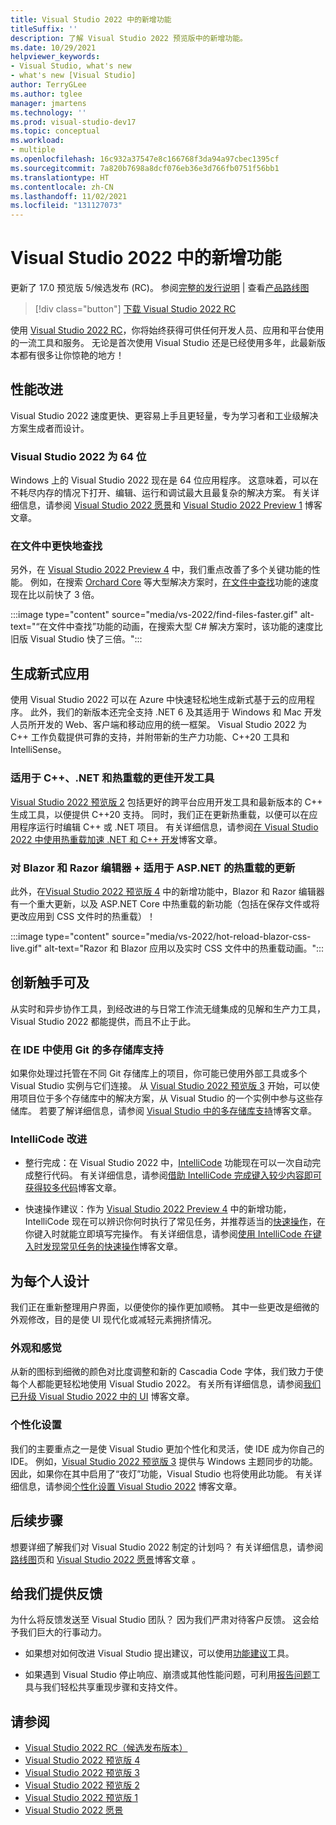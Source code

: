 ```yaml
---
title: Visual Studio 2022 中的新增功能
titleSuffix: ''
description: 了解 Visual Studio 2022 预览版中的新增功能。
ms.date: 10/29/2021
helpviewer_keywords:
- Visual Studio, what's new
- what's new [Visual Studio]
author: TerryGLee
ms.author: tglee
manager: jmartens
ms.technology: ''
ms.prod: visual-studio-dev17
ms.topic: conceptual
ms.workload:
- multiple
ms.openlocfilehash: 16c932a37547e8c166768f3da94a97cbec1395cf
ms.sourcegitcommit: 7a820b7698a8dcf076eb36e3d766fb0751f56bb1
ms.translationtype: HT
ms.contentlocale: zh-CN
ms.lasthandoff: 11/02/2021
ms.locfileid: "131127073"
---
```

# <a name="whats-new-in-visual-studio-2022"></a>Visual Studio 2022 中的新增功能

更新了 17.0 预览版 5/候选发布 (RC)。 参阅[完整的发行说明](/visualstudio/releases/2022/release-notes-preview/) | 查看[产品路线图](/visualstudio/productinfo/vs-roadmap/)

>[!div class="button"]
>[下载 Visual Studio 2022 RC](https://visualstudio.microsoft.com/downloads/)

使用 [Visual Studio 2022 RC](https://visualstudio.microsoft.com/vs/preview/)，你将始终获得可供任何开发人员、应用和平台使用的一流工具和服务。 无论是首次使用 Visual Studio 还是已经使用多年，此最新版本都有很多让你惊艳的地方！

## <a name="performance-improvements"></a>性能改进

Visual Studio 2022 速度更快、更容易上手且更轻量，专为学习者和工业级解决方案生成者而设计。

### <a name="visual-studio-2022-is-64-bit"></a>Visual Studio 2022 为 64 位

Windows 上的 Visual Studio 2022 现在是 64 位应用程序。 这意味着，可以在不耗尽内存的情况下打开、编辑、运行和调试最大且最复杂的解决方案。 有关详细信息，请参阅 [Visual Studio 2022 愿景](https://devblogs.microsoft.com/visualstudio/visual-studio-2022/)和 [Visual Studio 2022 Preview 1](https://devblogs.microsoft.com/visualstudio/visual-studio-2022-preview-1-now-available/) 博客文章。

### <a name="find-in-files-is-faster"></a>在文件中更快地查找

另外，在 [Visual Studio 2022 Preview 4](https://devblogs.microsoft.com/visualstudio/visual-studio-2022-preview-4-is-now-available/) 中，我们重点改善了多个关键功能的性能。 例如，在搜索 [Orchard Core](https://github.com/OrchardCMS/OrchardCore) 等大型解决方案时，[在文件中查找](find-in-files.md)功能的速度现在比以前快了 3 倍。

:::image type="content" source="media/vs-2022/find-files-faster.gif" alt-text="“在文件中查找”功能的动画，在搜索大型 C# 解决方案时，该功能的速度比旧版 Visual Studio 快了三倍。":::

## <a name="build-modern-apps"></a>生成新式应用

使用 Visual Studio 2022 可以在 Azure 中快速轻松地生成新式基于云的应用程序。 此外，我们的新版本还完全支持 .NET 6 及其适用于 Windows 和 Mac 开发人员所开发的 Web、客户端和移动应用的统一框架。 Visual Studio 2022 为 C++ 工作负载提供可靠的支持，并附带新的生产力功能、C++20 工具和 IntelliSense。

### <a name="better-dev-tools-for-c-and-net-and-hot-reload"></a>适用于 C++、.NET 和热重载的更佳开发工具

[Visual Studio 2022 预览版 2](https://devblogs.microsoft.com/visualstudio/visual-studio-2022-preview-2-is-out/) 包括更好的跨平台应用开发工具和最新版本的 C++ 生成工具，以便提供 C++20 支持。 同时，我们正在更新热重载，以便可以在应用程序运行时编辑 C++ 或 .NET 项目。 有关详细信息，请参阅[在 Visual Studio 2022 中使用热重载加速 .NET 和 C++ 开发](https://devblogs.microsoft.com/visualstudio/speed-up-your-dotnet-and-cplusplus-development-with-hot-reload-in-visual-studio-2022/)博客文章。

### <a name="updates-for-blazor--razor-editors--hot-reload-for-aspnet"></a>对 Blazor 和 Razor 编辑器 + 适用于 ASP.NET 的热重载的更新

此外，在[Visual Studio 2022 预览版 4](https://devblogs.microsoft.com/visualstudio/visual-studio-2022-preview-4-is-now-available/) 中的新增功能中，Blazor 和 Razor 编辑器有一个重大更新，以及 ASP.NET Core 中热重载的新功能（包括在保存文件或将更改应用到 CSS 文件时的热重载）！

:::image type="content" source="media/vs-2022/hot-reload-blazor-css-live.gif" alt-text="Razor 和 Blazor 应用以及实时 CSS 文件中的热重载动画。":::

## <a name="innovation-at-your-fingertips"></a>创新触手可及

从实时和异步协作工具，到经改进的与日常工作流无缝集成的见解和生产力工具，Visual Studio 2022 都能提供，而且不止于此。

### <a name="multi-repo-support-with-git-in-the-ide"></a>在 IDE 中使用 Git 的多存储库支持

如果你处理过托管在不同 Git 存储库上的项目，你可能已使用外部工具或多个 Visual Studio 实例与它们连接。 从 [Visual Studio 2022 预览版 3](https://devblogs.microsoft.com/visualstudio/visual-studio-2022-preview-3-now-available/) 开始，可以使用项目位于多个存储库中的解决方案，从 Visual Studio 的一个实例中参与这些存储库。 若要了解详细信息，请参阅 [Visual Studio 中的多存储库支持](https://devblogs.microsoft.com/visualstudio/multi-repo-support-in-visual-studio/)博客文章。

### <a name="intellicode-improvements"></a>IntelliCode 改进

* 整行完成：在 Visual Studio 2022 中，[IntelliCode](/visualstudio/intellicode/) 功能现在可以一次自动完成整行代码。 有关详细信息，请参阅[借助 IntelliCode 完成键入较少内容即可获得较多代码](https://devblogs.microsoft.com/visualstudio/type-less-code-more-with-intellicode-completions/)博客文章。

* 快速操作建议：作为 [Visual Studio 2022 Preview 4](https://devblogs.microsoft.com/visualstudio/visual-studio-2022-preview-4-is-now-available/) 中的新增功能，IntelliCode 现在可以辨识你何时执行了常见任务，并推荐适当的[快速操作](quick-actions.md)，在你键入时就能立即填写完操作。 有关详细信息，请参阅[使用 IntelliCode 在键入时发现常见任务的快速操作](https://devblogs.microsoft.com/visualstudio/discover-quick-action-intellicode/)博客文章。

## <a name="designing-for-everyone"></a>为每个人设计

我们正在重新整理用户界面，以便使你的操作更加顺畅。 其中一些更改是细微的外观修改，目的是使 UI 现代化或减轻元素拥挤情况。

### <a name="look--feel"></a>外观和感觉

从新的图标到细微的颜色对比度调整和新的 Cascadia Code 字体，我们致力于使每个人都能更轻松地使用 Visual Studio 2022。 有关所有详细信息，请参阅[我们已升级 Visual Studio 2022 中的 UI](https://devblogs.microsoft.com/visualstudio/weve-upgraded-the-ui-in-visual-studio-2022/) 博客文章。

### <a name="personalization"></a>个性化设置

我们的主要重点之一是使 Visual Studio 更加个性化和灵活，使 IDE 成为你自己的 IDE。 例如，[Visual Studio 2022 预览版 3](https://devblogs.microsoft.com/visualstudio/visual-studio-2022-preview-3-now-available/) 提供与 Windows 主题同步的功能。 因此，如果你在其中启用了“夜灯”功能，Visual Studio 也将使用此功能。 有关详细信息，请参阅[个性化设置 Visual Studio 2022](https://devblogs.microsoft.com/visualstudio/personalize-your-visual-studio-2022/) 博客文章。

## <a name="whats-next"></a>后续步骤

想要详细了解我们对 Visual Studio 2022 制定的计划吗？ 有关详细信息，请参阅[路线图](/visualstudio/productinfo/vs-roadmap/)页和 [Visual Studio 2022 愿景](https://devblogs.microsoft.com/visualstudio/visual-studio-2022/)博客文章 。

## <a name="give-us-feedback"></a>给我们提供反馈

为什么将反馈发送至 Visual Studio 团队？ 因为我们严肃对待客户反馈。 这会给予我们巨大的行事动力。

* 如果想对如何改进 Visual Studio 提出建议，可以使用[功能建议](suggest-a-feature.md)工具。

* 如果遇到 Visual Studio 停止响应、崩溃或其他性能问题，可利用[报告问题](how-to-report-a-problem-with-visual-studio.md)工具与我们轻松共享重现步骤和支持文件。

## <a name="see-also"></a>请参阅

* [Visual Studio 2022 RC（候选发布版本）](https://devblogs.microsoft.com/visualstudio/join-us-november-8th-for-the-launch-of-visual-studio-2022/)
* [Visual Studio 2022 预览版 4](https://devblogs.microsoft.com/visualstudio/visual-studio-2022-preview-4-is-now-available/)
* [Visual Studio 2022 预览版 3](https://devblogs.microsoft.com/visualstudio/visual-studio-2022-preview-3-now-available/)
* [Visual Studio 2022 预览版 2](https://devblogs.microsoft.com/visualstudio/visual-studio-2022-preview-2-is-out/)
* [Visual Studio 2022 预览版 1](https://devblogs.microsoft.com/visualstudio/visual-studio-2022-preview-1-now-available/)
* [Visual Studio 2022 愿景](https://devblogs.microsoft.com/visualstudio/visual-studio-2022/)
